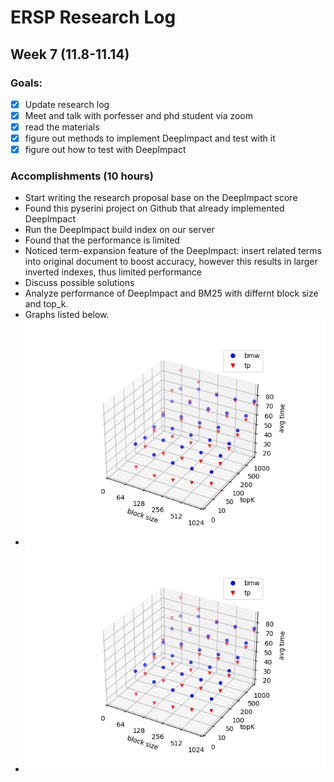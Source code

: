 # ERSP Research Log
## Week 7 (11.8-11.14)
### Goals:

- [x] Update research log
- [x] Meet and talk with porfesser and phd student via zoom
- [x] read the materials
- [x] figure out methods to implement DeepImpact and test with it
- [x] figure out how to test with DeepImpact

### Accomplishments (10 hours)
- Start writing the research proposal base on the DeepImpact score
- Found this pyserini project on Github that already implemented DeepImpact
- Run the DeepImpact build index on our server
- Found that the performance is limited
- Noticed term-expansion feature of the DeepImpact: insert related terms into original document to boost accuracy, however this results in larger inverted indexes, thus limited performance
- Discuss possible solutions
- Analyze performance of DeepImpact and BM25 with differnt block size and top_k.
- Graphs listed below.
- ![Outcome](/visual.png)
- ![Outcome](/visual.png)
